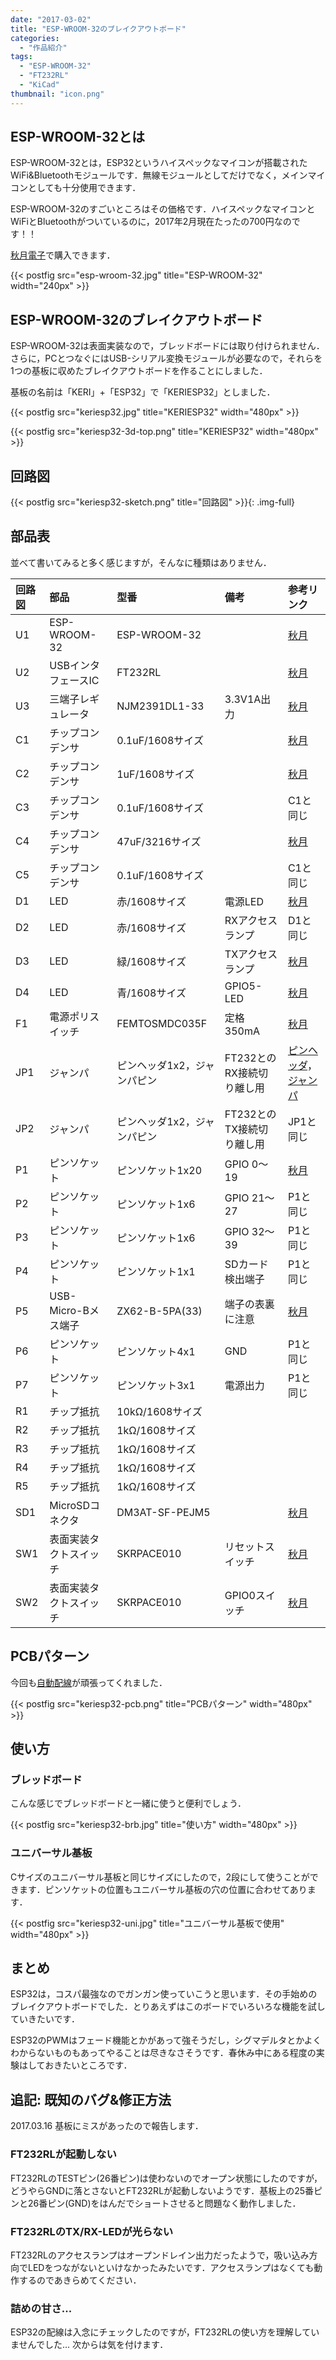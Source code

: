 ```yaml
---
date: "2017-03-02"
title: "ESP-WROOM-32のブレイクアウトボード"
categories:
  - "作品紹介"
tags:
  - "ESP-WROOM-32"
  - "FT232RL"
  - "KiCad"
thumbnail: "icon.png"
---
```


## ESP-WROOM-32とは

ESP-WROOM-32とは，ESP32というハイスペックなマイコンが搭載されたWiFi&Bluetoothモジュールです．無線モジュールとしてだけでなく，メインマイコンとしても十分使用できます．

ESP-WROOM-32のすごいところはその価格です．ハイスペックなマイコンとWiFiとBluetoothがついているのに，2017年2月現在たったの700円なのです！！

[秋月電子](http://akizukidenshi.com/catalog/g/gM-11647/)で購入できます．

{{< postfig src="esp-wroom-32.jpg" title="ESP-WROOM-32" width="240px" >}}

<!--more-->

## ESP-WROOM-32のブレイクアウトボード

ESP-WROOM-32は表面実装なので，ブレッドボードには取り付けられません．さらに，PCとつなぐにはUSB-シリアル変換モジュールが必要なので，それらを1つの基板に収めたブレイクアウトボードを作ることにしました．

基板の名前は「KERI」+「ESP32」で「KERIESP32」としました．

{{< postfig src="keriesp32.jpg" title="KERIESP32" width="480px" >}}

{{< postfig src="keriesp32-3d-top.png" title="KERIESP32" width="480px" >}}

## 回路図

{{< postfig src="keriesp32-sketch.png" title="回路図" >}}{: .img-full}

## 部品表

並べて書いてみると多く感じますが，そんなに種類はありません．

|回路図|部品|型番|備考|参考リンク|
|:--|:--|:--|:--|:--|
|U1|ESP-WROOM-32|ESP-WROOM-32||[秋月](http://akizukidenshi.com/catalog/g/gM-11647/)|
|U2|USBインタフェースIC|FT232RL||[秋月](http://akizukidenshi.com/catalog/g/gI-01739/)|
|U3|三端子レギュレータ|NJM2391DL1-33|3.3V1A出力|[秋月](http://akizukidenshi.com/catalog/g/gI-02252/)|
|C1|チップコンデンサ|0.1uF/1608サイズ||[秋月](http://akizukidenshi.com/catalog/g/gP-04940/)|
|C2|チップコンデンサ|1uF/1608サイズ||[秋月](http://akizukidenshi.com/catalog/g/gP-04940/)|
|C3|チップコンデンサ|0.1uF/1608サイズ||C1と同じ|
|C4|チップコンデンサ|47uF/3216サイズ||[秋月](http://akizukidenshi.com/catalog/g/gP-06039/)|
|C5|チップコンデンサ|0.1uF/1608サイズ||C1と同じ|
|D1|LED|赤/1608サイズ|電源LED|[秋月](http://akizukidenshi.com/catalog/g/gI-03978/)|
|D2|LED|赤/1608サイズ|RXアクセスランプ|D1と同じ|
|D3|LED|緑/1608サイズ|TXアクセスランプ|[秋月](http://akizukidenshi.com/catalog/g/gI-03980/)|
|D4|LED|青/1608サイズ|GPIO5-LED|[秋月](http://akizukidenshi.com/catalog/g/gI-03982/)|
|F1|電源ポリスイッチ|FEMTOSMDC035F|定格350mA|[秋月](http://akizukidenshi.com/catalog/g/gP-09512/)|
|JP1|ジャンパ|ピンヘッダ1x2，ジャンパピン|FT232とのRX接続切り離し用|[ピンヘッダ](http://akizukidenshi.com/catalog/g/gC-00167/)，[ジャンパ](http://akizukidenshi.com/catalog/g/gP-03687/)|
|JP2|ジャンパ|ピンヘッダ1x2，ジャンパピン|FT232とのTX接続切り離し用|JP1と同じ|
|P1|ピンソケット|ピンソケット1x20|GPIO 0～19|[秋月](http://akizukidenshi.com/catalog/g/gC-05779/)|
|P2|ピンソケット|ピンソケット1x6|GPIO 21～27|P1と同じ|
|P3|ピンソケット|ピンソケット1x6|GPIO 32～39|P1と同じ|
|P4|ピンソケット|ピンソケット1x1|SDカード検出端子|P1と同じ|
|P5|USB-Micro-Bメス端子|ZX62-B-5PA(33)|端子の表裏に注意|[秋月](http://akizukidenshi.com/catalog/g/gC-11183/)|
|P6|ピンソケット|ピンソケット4x1|GND|P1と同じ|
|P7|ピンソケット|ピンソケット3x1|電源出力|P1と同じ|
|R1|チップ抵抗|10kΩ/1608サイズ|||
|R2|チップ抵抗|1kΩ/1608サイズ|||
|R3|チップ抵抗|1kΩ/1608サイズ|||
|R4|チップ抵抗|1kΩ/1608サイズ|||
|R5|チップ抵抗|1kΩ/1608サイズ|||
|SD1|MicroSDコネクタ|DM3AT-SF-PEJM5||[秋月](http://akizukidenshi.com/catalog/g/gC-02395/)|
|SW1|表面実装タクトスイッチ|SKRPACE010|リセットスイッチ|[秋月](http://akizukidenshi.com/catalog/g/gP-06185/)|
|SW2|表面実装タクトスイッチ|SKRPACE010|GPIO0スイッチ|[秋月](http://akizukidenshi.com/catalog/g/gP-06185/)|

## PCBパターン

今回も[自動配線](/posts/2016-04-22-freerouting/)が頑張ってくれました．

{{< postfig src="keriesp32-pcb.png" title="PCBパターン" width="480px" >}}

## 使い方

### ブレッドボード

こんな感じでブレッドボードと一緒に使うと便利でしょう．

{{< postfig src="keriesp32-brb.jpg" title="使い方" width="480px" >}}

### ユニバーサル基板

Cサイズのユニバーサル基板と同じサイズにしたので，2段にして使うことができます．ピンソケットの位置もユニバーサル基板の穴の位置に合わせてあります．

{{< postfig src="keriesp32-uni.jpg" title="ユニバーサル基板で使用" width="480px" >}}

## まとめ

ESP32は，コスパ最強なのでガンガン使っていこうと思います．その手始めのブレイクアウトボードでした．とりあえずはこのボードでいろいろな機能を試していきたいです．

ESP32のPWMはフェード機能とかがあって強そうだし，シグマデルタとかよくわからないものもあってやることは尽きなさそうです．春休み中にある程度の実験はしておきたいところです．

## 追記: 既知のバグ&修正方法

2017.03.16 基板にミスがあったので報告します．

### FT232RLが起動しない

FT232RLのTESTピン(26番ピン)は使わないのでオープン状態にしたのですが，どうやらGNDに落とさないとFT232RLが起動しないようです．基板上の25番ピンと26番ピン(GND)をはんだでショートさせると問題なく動作しました．

### FT232RLのTX/RX-LEDが光らない

FT232RLのアクセスランプはオープンドレイン出力だったようで，吸い込み方向でLEDをつながないといけなかったみたいです．アクセスランプはなくても動作するのであきらめてください．

### 詰めの甘さ...

ESP32の配線は入念にチェックしたのですが，FT232RLの使い方を理解していませんでした... 次からは気を付けます．

